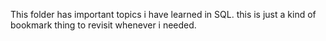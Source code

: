 This folder has important topics i have learned in SQL. this is just a kind of bookmark thing to revisit whenever i needed.

